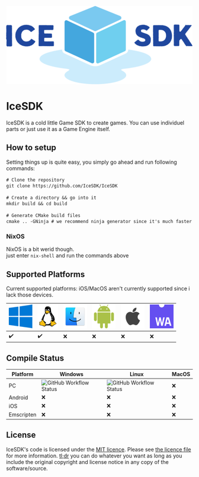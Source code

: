 <img src="./.assets/logo-primary.svg" width="512px"/>

# IceSDK

IceSDK is a cold little Game SDK to create games. You can use individuel parts or
just use it as a Game Engine itself.

## How to setup

Setting things up is quite easy, you simply go ahead and run following commands:

```shell
# Clone the repository
git clone https://github.com/IceSDK/IceSDK

# Create a directory && go into it
mkdir build && cd build

# Generate CMake build files
cmake .. -GNinja # we recommend ninja generator since it's much faster
```

### NixOS

NixOS is a bit werid though. \
just enter `nix-shell` and run the commands above

## Supported Platforms

Current supported platforms:
iOS/MacOS aren't currently supported since i lack those devices.

| ![Windows](./.assets/windows_64x64.png) | ![Linux](./.assets/linux_64x64.png) | ![osX](./.assets/osx_64x64.png) | ![android](./.assets/android_64x64.png) | ![ios](./.assets/ios_64x64.png) | ![web](./.assets/wasm_64x64.png) |
| --------------------------------------- | ----------------------------------- | ------------------------------- | --------------------------------------- | ------------------------------- | -------------------------------- |
| :heavy_check_mark:                      | :heavy_check_mark:                  | :x:                             | :x:                                     | :x:                             | :x:                              |

## Compile Status

| Platform   | Windows                                                                                      | Linux                                                                                      | MacOS |
| ---------- | -------------------------------------------------------------------------------------------- | ------------------------------------------------------------------------------------------ | ----- |
| PC         | ![GitHub Workflow Status](https://github.com/IceSDK/IceSDK/workflows/PC%20Windows/badge.svg)   | ![GitHub Workflow Status](https://github.com/IceSDK/IceSDK/workflows/PC%20Linux/badge.svg)   | :x:   |
| Android    | :x:                                                                                          | :x:                                                                                        | :x:   |
| iOS        | :x:                                                                                          | :x:                                                                                        | :x:   |
| Emscripten | :x:                                                                                          | :x:                                                                                        | :x:   |

## License

IceSDK's code is licensed under the [MIT licence](https://opensource.org/licenses/MIT). Please see [the licence file](./LICENSE) for more information. [tl;dr](https://tldrlegal.com/license/mit-license) you can do whatever you want as long as you include the original copyright and license notice in any copy of the software/source.
